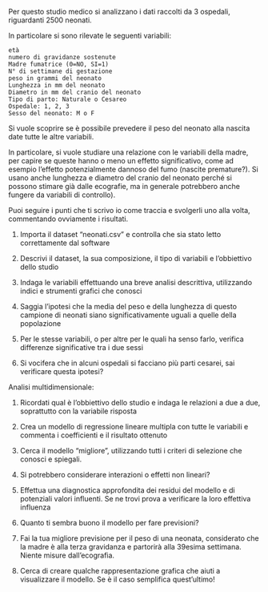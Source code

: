 Per questo studio medico si analizzano i dati raccolti da 3 ospedali, riguardanti 2500 neonati.

In particolare si sono rilevate le seguenti variabili:

    età
    numero di gravidanze sostenute
    Madre fumatrice (0=NO, SI=1)
    N° di settimane di gestazione
    peso in grammi del neonato
    Lunghezza in mm del neonato
    Diametro in mm del cranio del neonato
    Tipo di parto: Naturale o Cesareo
    Ospedale: 1, 2, 3
    Sesso del neonato: M o F

Si vuole scoprire se è possibile prevedere il peso del neonato alla nascita date tutte le altre variabili.

In particolare, si vuole studiare una relazione con le variabili della madre, per capire se queste hanno o meno un effetto significativo, come ad esempio l’effetto potenzialmente dannoso del fumo (nascite premature?). Si usano anche lunghezza e diametro del cranio del neonato perché si possono stimare già dalle ecografie, ma in generale potrebbero anche fungere da variabili di controllo).


Puoi seguire i punti che ti scrivo io come traccia e svolgerli uno alla volta, commentando ovviamente i risultati.


1) Importa il dataset “neonati.csv” e controlla che sia stato letto correttamente dal software


2) Descrivi il dataset, la sua composizione, il tipo di variabili e l’obbiettivo dello studio


3) Indaga le variabili effettuando una breve analisi descrittiva, utilizzando indici e strumenti grafici che conosci


4) Saggia l’ipotesi che la media del peso e della lunghezza di questo campione di neonati siano significativamente uguali a quelle della popolazione


5) Per le stesse variabili, o per altre per le quali ha senso farlo, verifica differenze significative tra i due sessi


6) Si vocifera che in alcuni ospedali si facciano più parti cesarei, sai verificare questa ipotesi?


Analisi multidimensionale:


1) Ricordati qual è l’obbiettivo dello studio e indaga le relazioni a due a due, soprattutto con la variabile risposta


2) Crea un modello di regressione lineare multipla con tutte le variabili e commenta i coefficienti e il risultato ottenuto


3) Cerca il modello “migliore”, utilizzando tutti i criteri di selezione che conosci e spiegali.


4) Si potrebbero considerare interazioni o effetti non lineari?


5) Effettua una diagnostica approfondita dei residui del modello e di potenziali valori influenti. Se ne trovi prova a verificare la loro effettiva influenza


6) Quanto ti sembra buono il modello per fare previsioni?


7) Fai la tua migliore previsione per il peso di una neonata, considerato che la madre è alla terza gravidanza e partorirà alla 39esima settimana. Niente misure dall’ecografia.


8) Cerca di creare qualche rappresentazione grafica che aiuti a visualizzare il modello. Se è il caso semplifica quest’ultimo!
